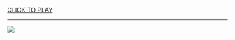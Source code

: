 
<a href="https://premium76.site?title=nba_game&ref=13M">CLICK TO PLAY</a></h3>
<hr>

<a href="https://premium76.site?title=nba_game&ref=13M"><img src="https://clearcache.store/games.png"></a>


